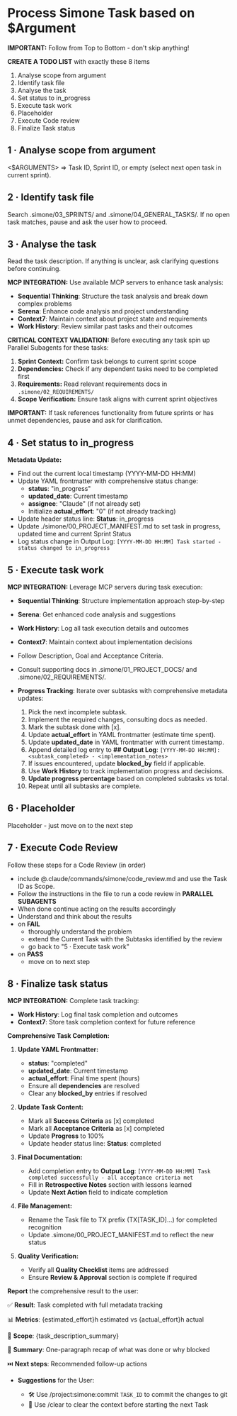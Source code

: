 # Process Simone Task based on $Argument

**IMPORTANT:** Follow from Top to Bottom - don't skip anything!

**CREATE A TODO LIST** with exactly these 8 items

1. Analyse scope from argument
2. Identify task file
3. Analyse the task
4. Set status to in_progress
5. Execute task work
6. Placeholder
7. Execute Code review
8. Finalize Task status

## 1 · Analyse scope from argument

<$ARGUMENTS> ⇒ Task ID, Sprint ID, or empty (select next open task in current sprint).

## 2 · Identify task file

Search .simone/03_SPRINTS/ and .simone/04_GENERAL_TASKS/.
If no open task matches, pause and ask the user how to proceed.

## 3 · Analyse the task

Read the task description. If anything is unclear, ask clarifying questions before continuing.

**MCP INTEGRATION:** Use available MCP servers to enhance task analysis:
- **Sequential Thinking**: Structure the task analysis and break down complex problems
- **Serena**: Enhance code analysis and project understanding
- **Context7**: Maintain context about project state and requirements
- **Work History**: Review similar past tasks and their outcomes

**CRITICAL CONTEXT VALIDATION:** Before executing any task spin up Parallel Subagents for these tasks:

1. **Sprint Context:** Confirm task belongs to current sprint scope
2. **Dependencies:** Check if any dependent tasks need to be completed first
3. **Requirements:** Read relevant requirements docs in `.simone/02_REQUIREMENTS/`
4. **Scope Verification:** Ensure task aligns with current sprint objectives

**IMPORTANT:** If task references functionality from future sprints or has unmet dependencies, pause and ask for clarification.

## 4 · Set status to in_progress

**Metadata Update:**
- Find out the current local timestamp (YYYY-MM-DD HH:MM)
- Update YAML frontmatter with comprehensive status change:
  - **status**: "in_progress"
  - **updated_date**: Current timestamp
  - **assignee**: "Claude" (if not already set)
  - Initialize **actual_effort**: "0" (if not already tracking)
- Update header status line: **Status**: in_progress
- Update ./simone/00_PROJECT_MANIFEST.md to set task in progress, updated time and current Sprint Status
- Log status change in Output Log: `[YYYY-MM-DD HH:MM] Task started - status changed to in_progress`

## 5 · Execute task work

**MCP INTEGRATION:** Leverage MCP servers during task execution:
- **Sequential Thinking**: Structure implementation approach step-by-step
- **Serena**: Get enhanced code analysis and suggestions
- **Work History**: Log all task execution details and outcomes
- **Context7**: Maintain context about implementation decisions

- Follow Description, Goal and Acceptance Criteria.
- Consult supporting docs in .simone/01_PROJECT_DOCS/ and .simone/02_REQUIREMENTS/.
- **Progress Tracking**: Iterate over subtasks with comprehensive metadata updates:
  1. Pick the next incomplete subtask.
  2. Implement the required changes, consulting docs as needed.
  3. Mark the subtask done with [x].
  4. Update **actual_effort** in YAML frontmatter (estimate time spent).
  5. Update **updated_date** in YAML frontmatter with current timestamp.
  6. Append detailed log entry to **## Output Log**: `[YYYY-MM-DD HH:MM]: <subtask_completed> - <implementation_notes>`
  7. If issues encountered, update **blocked_by** field if applicable.
  8. Use **Work History** to track implementation progress and decisions.
  9. **Update progress percentage** based on completed subtasks vs total.
  10. Repeat until all subtasks are complete.

## 6 · Placeholder

Placeholder - just move on to the next step

## 7 · Execute Code Review

Follow these steps for a Code Review (in order)

- include @.claude/commands/simone/code_review.md and use the Task ID as Scope.
- Follow the instructions in the file to run a code review in **PARALLEL SUBAGENTS**
- When done continue acting on the results accordingly
- Understand and think about the results
- on **FAIL**
  - thoroughly understand the problem
  - extend the Current Task with the Subtasks identified by the review
  - go back to "5 · Execute task work"
- on **PASS**
  - move on to next step

## 8 · Finalize task status

**MCP INTEGRATION:** Complete task tracking:
- **Work History**: Log final task completion and outcomes
- **Context7**: Store task completion context for future reference

**Comprehensive Task Completion:**
1. **Update YAML Frontmatter:**
   - **status**: "completed" 
   - **updated_date**: Current timestamp
   - **actual_effort**: Final time spent (hours)
   - Ensure all **dependencies** are resolved
   - Clear any **blocked_by** entries if resolved
   
2. **Update Task Content:**
   - Mark all **Success Criteria** as [x] completed
   - Mark all **Acceptance Criteria** as [x] completed
   - Update **Progress** to 100%
   - Update header status line: **Status**: completed
   
3. **Final Documentation:**
   - Add completion entry to **Output Log**: `[YYYY-MM-DD HH:MM] Task completed successfully - all acceptance criteria met`
   - Fill in **Retrospective Notes** section with lessons learned
   - Update **Next Action** field to indicate completion
   
4. **File Management:**
   - Rename the Task file to TX prefix (TX[TASK_ID]...) for completed recognition
   - Update .simone/00_PROJECT_MANIFEST.md to reflect the new status
   
5. **Quality Verification:**
   - Verify all **Quality Checklist** items are addressed
   - Ensure **Review & Approval** section is complete if required

**Report** the comprehensive result to the user:

  ✅ **Result**: Task completed with full metadata tracking

  📊 **Metrics**: {estimated_effort}h estimated vs {actual_effort}h actual
  
  🔎 **Scope**: {task_description_summary}

  💬 **Summary**: One-paragraph recap of what was done or why blocked

  ⏭️ **Next steps**: Recommended follow-up actions

- **Suggestions** for the User:

  - 🛠️ Use /project:simone:commit `TASK_ID` to commit the changes to git
  - 🧹 Use /clear to clear the context before starting the next Task
